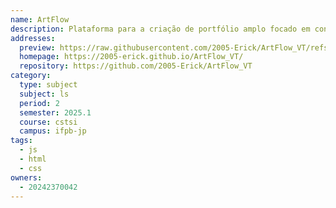 ```yaml
---
name: ArtFlow
description: Plataforma para a criação de portfólio amplo focado em conteúdo artístico.
addresses:
  preview: https://raw.githubusercontent.com/2005-Erick/ArtFlow_VT/refs/heads/main/public/Preview.png
  homepage: https://2005-erick.github.io/ArtFlow_VT/
  repository: https://github.com/2005-Erick/ArtFlow_VT
category:
  type: subject
  subject: ls
  period: 2
  semester: 2025.1
  course: cstsi
  campus: ifpb-jp
tags:
  - js
  - html
  - css
owners:
  - 20242370042
---
```

